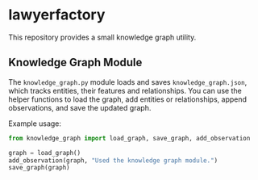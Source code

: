 # lawyerfactory

This repository provides a small knowledge graph utility.

## Knowledge Graph Module

The `knowledge_graph.py` module loads and saves `knowledge_graph.json`, which
tracks entities, their features and relationships. You can use the helper
functions to load the graph, add entities or relationships, append
observations, and save the updated graph.

Example usage:

```python
from knowledge_graph import load_graph, save_graph, add_observation

graph = load_graph()
add_observation(graph, "Used the knowledge graph module.")
save_graph(graph)
```
